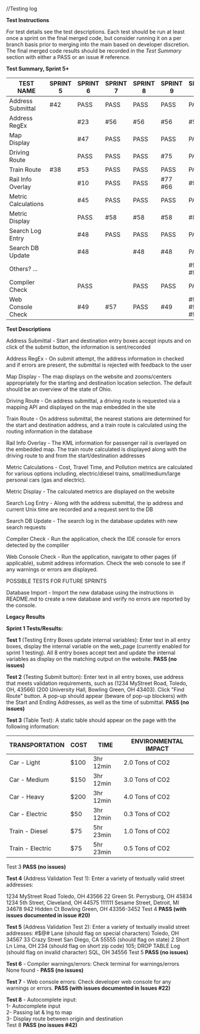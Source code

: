 //Testing log

**Test Instructions**

For test details see the test descriptions.  Each test should be run at least once a sprint on the final merged code, but consider running it on a per branch basis prior to merging into the main based on developer discretion.  The final merged code results should be recorded in the *Test Summary* section with either a PASS or an issue # reference.

**Test Summary, Sprint 5+**

| TEST NAME             | SPRINT 5 | SPRINT 6 | SPRINT 7 | SPRINT 8 | SPRINT 9 | SPRINT 10   | SPRINT 11 |
|-----------------------|----------|----------|----------|----------|----------|-------------|-----------|
| Address Submittal     | #42      | PASS     | PASS     | PASS     | PASS     | PASS        | PASS      |
| Address RegEx         |          | #23      | #56      | #56      | #56      | #56         | #56       |
| Map Display           |          | #47      | PASS     | PASS     | PASS     | PASS        | PASS      |
| Driving Route         |          | PASS     | PASS     | PASS     | #75      | PASS        | PASS      |
| Train Route           | #38      | #53      | PASS     | PASS     | PASS     | PASS        | PASS      |
| Rail Info Overlay     |          | #10      | PASS     | PASS     | #77 #66  | #97         | PASS      | 
| Metric Calculations   |          | #45      | PASS     | PASS     | PASS     | PASS        | #81       |
| Metric Display        |          | PASS     | #58      | #58      | #58      | #87         | PASS      |
| Search Log Entry      |          | #48      | PASS     | PASS     | PASS     | PASS        | PASS      |
| Search DB Update      |          | #48      |          | #48      | #48      | PASS        | PASS      |
| Others? ...           |          |          |          |          |          | #95 #90     | PASS      |
| Compiler Check        |          | PASS     |          | PASS     | PASS     | PASS        | PASS      |
| Web Console Check     |          | #49      | #57      | PASS     | #49      | #91 #92 #93 | #92 #93   |


**Test Descriptions**

Address Submittal - Start and destination entry boxes accept inputs and on click of the submit button, the information is sent/recorded

Address RegEx - On submit attempt, the address information in checked and if errors are present, the submittal is rejected with feedback to the user

Map Display - The map displays on the website and zooms/centers appropriately for the starting and destination location selection.  The default should be an overview of the state of Ohio.

Driving Route - On address submittal, a driving route is requested via a mapping API and displayed on the map embedded in the site

Train Route - On address submittal, the nearest stations are determined for the start and destination address, and a train route is calculated using the routing information in the database

Rail Info Overlay - The KML information for passenger rail is overlayed on the embedded map.  The train route calculated is displayed along with the driving route to and from the start/destination addresses

Metric Calculations - Cost, Travel Time, and Pollution metrics are calculated for various options including, electric/diesel trains, small/medium/large personal cars (gas and electric).

Metric Display - The calculated metrics are displayed on the website

Search Log Entry - Along with the address submittal, the ip address and current Unix time are recorded and a request sent to the DB

Search DB Update - The search log in the database updates with new search requests

Compiler Check - Run the application, check the IDE console for errors detected by the compliler

Web Console Check -  Run the application, navigate to other pages (if applicable), submit address information.  Check the web console to see if any warnings or errors are displayed.

POSSIBLE TESTS FOR FUTURE SPRINTS

Database Import - Import the new database using the instructions in README.md to create a new database and verify no errors are reported by the console.

**Legacy Results**

**Sprint 1 Tests/Results:**

**Test 1** (Testing Entry Boxes update internal variables): Enter text in all entry boxes, display the internal variable on the web_page (currently enabled for sprint 1 testing). All 8 entry boxes accept text and update the internal variables as display on the matching output on the website.  **PASS (no issues)**

**Test 2** (Testing Submit button): Enter text in all entry boxes, use address that meets validation requirements, such as (1234 MyStreet Road, Toledo, OH, 43566) (200 University Hall, Bowling Green, OH 43403).  Click "Find Route" button. A pop-up should appear (beware of pop-up blockers) with the Start and Ending Addresses, as well as the time of submittal.  **PASS (no issues)**

**Test 3** (Table Test): A static table should appear on the page with the following information:

| TRANSPORTATION   | COST | TIME      | ENVIRONMENTAL IMPACT |
|------------------|------|-----------|----------------------|
| Car - Light      | $100 | 3hr 12min | 2.0 Tons of CO2      |
| Car - Medium     | $150 | 3hr 12min | 3.0 Tons of CO2      |
| Car - Heavy      | $200 | 3hr 12min | 4.0 Tons of CO2      |
| Car - Electric   | $50  | 3hr 12min | 0.3 Tons of CO2      |
| Train - Diesel   | $75  | 5hr 23min | 1.0 Tons of CO2      |
| Train - Electric | $75  | 5hr 23min | 0.5 Tons of CO2      |

Test 3  **PASS (no issues)**

**Test 4** (Address Validation Test 1): Enter a variety of textually valid street addresses:

1234 MyStreet Road
Toledo, OH 43566
22 Green St.
Perrysburg, OH 45834
1234 5th Street,
Cleveland, OH 44575
111111 Sesame Street,
Detroit, MI 34678
942 Hidden Ct
Bowling Green, OH 43356-3452
Test 4 **PASS (with issues documented in issue #20)**

**Test 5** (Address Validation Test 2): Enter a variety of textually invalid street addresses:
#$@# Lane  (should flag on special characters)
Toledo, OH 34567
33 Crazy Street
San Diego, CA 55555  (should flag on state)
2 Short Ln
Lima, OH 234 (should flag on short zip code)
105; DROP TABLE Log (should flag on invalid character)
SQL, OH 34556
Test 5 **PASS (no issues)**

**Test 6** - Compiler warnings/errors:
Check terminal for warnings/errors
None found - **PASS (no issues)**

**Test 7** - Web console errors:
Check developer web console for any warnings or errors.
**PASS (with issues documented in Issues #22)**

**Test 8** - Autocomplete input:  
1- Autocomplete input  
2- Passing lat & lng to map  
3- Display route between origin and destination  
Test 8 **PASS (no issues #42)**  